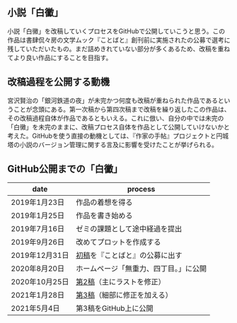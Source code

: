## 小説「白黴」
小説「白黴」を改稿していくプロセスをGitHubで公開していこうと思う。この作品は書肆侃々房の文学ムック『ことばと』創刊前に実施されたの公募で選考に残していただいたもの。まだ詰めきれていない部分が多くあるため、改稿を重ねてより良い作品にすることを目指す。

## 改稿過程を公開する動機
宮沢賢治の「銀河鉄道の夜」が未完かつ何度も改稿が重ねられた作品であるということが念頭にある。第一次稿から第四次稿まで改稿を繰り返したこの作品は、その改稿過程自体が作品であるともいえる。これに倣い、自分の中では未完の「白黴」を未完のままに、改稿プロセス自体を作品として公開していけないかと考えた。GitHubを使う直接の動機としては、『作家の手帖』プロジェクトと円城塔の小説のバージョン管理に関する言及に影響を受けたことが挙げられる。

## GitHub公開までの「白黴」
| date | process |
| ------------- | ------------- |
| 2019年1月23日 | 作品の着想を得る |
| 2019年1月25日 | 作品を書き始める |
| 2019年7月16日 | ゼミの課題として途中経過を提出 |
| 2019年9月26日 | 改めてプロットを作成する |
| 2019年12月31日 | [初稿](https://github.com/NakayamaHaruna/shirokabi/blob/history/shirokabi1)を『ことばと』の公募に出す |
| 2020年8月20日 | ホームページ「無重力、四丁目。」に公開 |
| 2020年10月25日 | [第2稿](https://github.com/NakayamaHaruna/shirokabi/blob/history/shirokabi2)（主にラストを修正） |
| 2021年1月28日 | [第3稿](https://github.com/NakayamaHaruna/shirokabi/blob/history/shirokabi3)（細部に修正を加える） |
| 2021年5月4日 | 第3稿をGitHub上に公開 |
